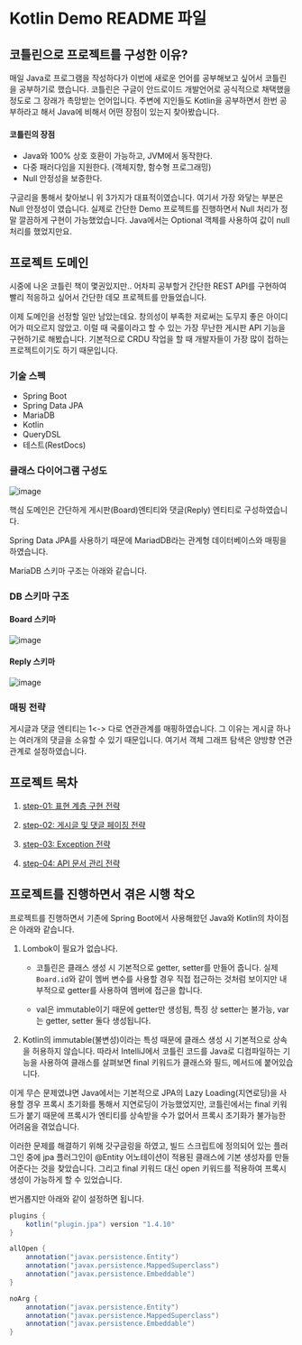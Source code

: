 # Kotlin Demo README 파일

## 코틀린으로 프로젝트를 구성한 이유?

매일 Java로 프로그램을 작성하다가 이번에 새로운 언어를 공부해보고 싶어서 코틀린을 공부하기로 했습니다. 코틀린은 구글이 안드로이드 개발언어로 공식적으로 채택했을 정도로 그 장래가 촉망받는 언어입니다. 주변에 지인들도 Kotlin을 공부하면서 한번 공부하라고 해서 Java에 비해서 어떤 장점이 있는지 찾아봤습니다.

#### 코틀린의 장점

- Java와 100% 상호 호환이 가능하고, JVM에서 동작한다.
- 다중 패러다임을 지원한다. (객체지향, 함수형 프로그래밍)
- Null 안정성을 보증한다.

구글리을 통해서 찾아보니 위 3가지가 대표적이였습니다. 여기서 가장 와닿는 부분은 Null 안정성이 였습니다. 실제로 간단한 Demo 프로젝트를 진행하면서 Null 처리가 정말 깔끔하게 구현이 가능했었습니다. Java에서는 Optional 객체를 사용하여 값이 null처리를 했었지만요.

## 프로젝트 도메인

시중에 나온 코틀린 책이 몇권있지만.. 어차피 공부할거 간단한 REST API를 구현하여 빨리 적응하고 싶어서 간단한 데모 프로젝트를 만들었습니다.

이제 도메인을 선정할 일만 남았는데요. 창의성이 부족한 저로써는 도무지 좋은 아이디어가 떠오르지 않았고. 이럴 때 국룰이라고 할 수 있는 가장 무난한 게시판 API 기능을 구현하기로 해봤습니다. 기본적으로 CRDU 작업을 할 때 개발자들이 가장 많이 접하는 프로젝트이기도 하기 때문입니다.

### 기술 스펙

- Spring Boot
- Spring Data JPA
- MariaDB
- Kotlin
- QueryDSL
- 테스트(RestDocs)

### 클래스 다이어그램 구성도

![image](https://user-images.githubusercontent.com/22395934/119007109-ea940180-b9cb-11eb-8d0a-e7471048b040.png)


핵심 도메인은 간단하게 게시판(Board)엔티티와 댓글(Reply) 엔티티로 구성하였습니다.

Spring Data JPA를 사용하기 때문에 MariadDB라는 관계형 데이터베이스와 매핑을 하였습니다. 

MariaDB 스키마 구조는 아래와 같습니다.

### DB 스키마 구조

#### Board 스키마 

![image](https://user-images.githubusercontent.com/22395934/119007525-43639a00-b9cc-11eb-87ab-8464c472b54d.png)

#### Reply 스키마 

![image](https://user-images.githubusercontent.com/22395934/119007619-5b3b1e00-b9cc-11eb-8db4-782cbb11aadf.png)


### 매핑 전략

게시글과 댓글 엔티티는 1<-> 다로 연관관계를 매핑하였습니다. 그 이유는 게시글 하나는 여러개의 댓글을 소유할 수 있기 때문입니다. 여기서 객체 그래프 탐색은 양방향 연관관계로 설정하였습니다. 

## 프로젝트 목차


1. [step-01: 표현 계층 구현 전략](https://github.com/sa1341/kotlin-demo/blob/master/doc/%ED%91%9C%ED%98%84%20%EA%B3%84%EC%B8%B5%20%EA%B5%AC%ED%98%84%20%EC%A0%84%EB%9E%B5.md)

2. [step-02: 게시글 및 댓글 페이징 전략](https://github.com/sa1341/kotlin-demo/blob/master/doc/%EA%B2%8C%EC%8B%9C%EA%B8%80%20%EB%B0%8F%20%EB%8C%93%EA%B8%80%20%ED%8E%98%EC%9D%B4%EC%A7%95%20%EC%A0%84%EB%9E%B5.md)

3. [step-03: Exception 전략](https://github.com/sa1341/kotlin-demo/blob/master/doc/Exception%20%EC%A0%84%EB%9E%B5.md)

4. [step-04: API 문서 관리 전략](https://github.com/sa1341/kotlin-demo/blob/master/doc/REST%20API%20%EB%AC%B8%EC%84%9C%20%EA%B4%80%EB%A6%AC.md) 


## 프로젝트를 진행하면서 겪은 시행 착오

프로젝트를 진행하면서 기존에 Spring Boot에서 사용해왔던 Java와 Kotlin의 차이점은 아래와 같습니다.

1. Lombok이 필요가 없습나다. 
    - 코틀린은 클래스 생성 시 기본적으로 getter, setter를 만들어 줍니다. 실제 `Board.id`와 같이 멤버 변수를 사용할 경우 직접 접근하는 것처럼 보이지만 내부적으로 getter를 사용하여 멤버에 접근을 합니다. 

    - val은 immutable이기 때문에 getter만 생성됨, 특징 상 setter는 불가능, var는 getter, setter 둘다 생성됩니다.

2. Kotlin의 immutable(불변성)이라는 특성 때문에 클래스 생성 시 기본적으로 상속을 허용하지 않습니다. 따라서 IntelliJ에서 코틀린 코드를 Java로 디컴파일하는 기능을 사용하여 클래스를 살펴보면 final 키워드가 클래스와 필드, 메서드에 붙어있습니다. 

이게 무슨 문제였냐면 Java에서는 기본적으로 JPA의 Lazy Loading(지연로딩)을 사용할 경우 프록시 초기화를 통해서 지연로딩이 가능했었지만, 코틀린에서는 final 키워드가 붙기 때문에 프록시가 엔티티를 상속받을 수가 없어서 프록시 초기화가 불가능한 어려움을 겪었습니다. 

이러한 문제를 해결하기 위해 갓구글링을 하였고, 빌드 스크립트에 정의되어 있는 플러그인 중에 jpa 플러그인이 @Entity 어노테이션이 적용된 클래스에 기본 생성자를 만들어준다는 것을 찾았습니다. 그리고 final 키워드 대신 open 키워드를 적용하여 프록시 생성이 가능하게 할 수 있었습니다.


번거롭지만 아래와 같이 설정하면 됩니다.

```java
plugins {
    kotlin("plugin.jpa") version "1.4.10"
}

allOpen {
    annotation("javax.persistence.Entity")
    annotation("javax.persistence.MappedSuperclass")
    annotation("javax.persistence.Embeddable")
}

noArg {
    annotation("javax.persistence.Entity")
    annotation("javax.persistence.MappedSuperclass")
    annotation("javax.persistence.Embeddable")
}
```
